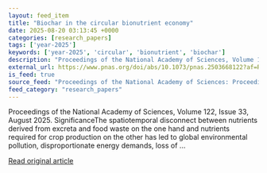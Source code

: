```yaml
---
layout: feed_item
title: "Biochar in the circular bionutrient economy"
date: 2025-08-20 03:13:45 +0000
categories: [research_papers]
tags: ['year-2025']
keywords: ['year-2025', 'circular', 'bionutrient', 'biochar']
description: "Proceedings of the National Academy of Sciences, Volume 122, Issue 33, August 2025"
external_url: https://www.pnas.org/doi/abs/10.1073/pnas.2503668122?af=R
is_feed: true
source_feed: "Proceedings of the National Academy of Sciences: Proceedings of the National Academy of Sciences: Table of Contents"
feed_category: "research_papers"
---
```


Proceedings of the National Academy of Sciences, Volume 122, Issue 33, August 2025. SignificanceThe spatiotemporal disconnect between nutrients derived from excreta and food waste on the one hand and nutrients required for crop production on the other has led to global environmental pollution, disproportionate energy demands, loss of ...

[Read original article](https://www.pnas.org/doi/abs/10.1073/pnas.2503668122?af=R)
